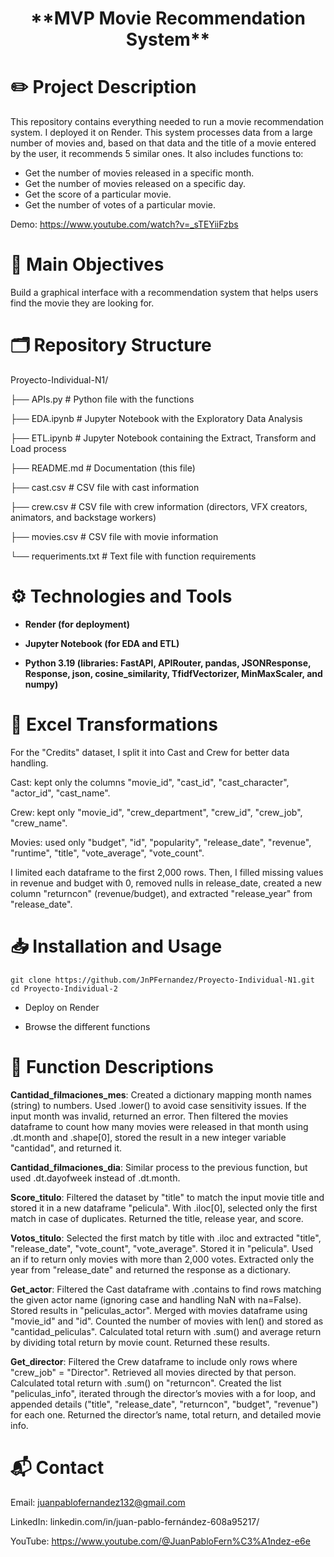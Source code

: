 <h1 align="center">**MVP Movie Recommendation System**</h1>

# ✏️ Project Description

This repository contains everything needed to run a movie recommendation system. I deployed it on Render. This system processes data from a large number of movies and, based on that data and the title of a movie entered by the user, it recommends 5 similar ones.
It also includes functions to:  <br>
- Get the number of movies released in a specific month.  <br>
- Get the number of movies released on a specific day.  <br>
- Get the score of a particular movie.  <br>
- Get the number of votes of a particular movie.  <br>

Demo: https://www.youtube.com/watch?v=_sTEYiiFzbs

# 🔎 Main Objectives

Build a graphical interface with a recommendation system that helps users find the movie they are looking for.

# 🗂️ Repository Structure

Proyecto-Individual-N1/

├── APIs.py # Python file with the functions

├── EDA.ipynb # Jupyter Notebook with the Exploratory Data Analysis

├── ETL.ipynb # Jupyter Notebook containing the Extract, Transform and Load process

├── README.md # Documentation (this file)

├── cast.csv # CSV file with cast information

├── crew.csv # CSV file with crew information (directors, VFX creators, animators, and backstage workers)

├── movies.csv # CSV file with movie information

└── requeriments.txt # Text file with function requirements

# ⚙️ Technologies and Tools

- **Render (for deployment)**

- **Jupyter Notebook (for EDA and ETL)**

- **Python 3.19 (libraries: FastAPI, APIRouter, pandas, JSONResponse, Response, json, cosine_similarity, TfidfVectorizer, MinMaxScaler, and numpy)**

# 🔁 Excel Transformations

For the "Credits" dataset, I split it into Cast and Crew for better data handling.

Cast: kept only the columns "movie_id", "cast_id", "cast_character", "actor_id", "cast_name".

Crew: kept only "movie_id", "crew_department", "crew_id", "crew_job", "crew_name".

Movies: used only "budget", "id", "popularity", "release_date", "revenue", "runtime", "title", "vote_average", "vote_count".

I limited each dataframe to the first 2,000 rows. Then, I filled missing values in revenue and budget with 0, removed nulls in release_date, created a new column "returncon" (revenue/budget), and extracted "release_year" from "release_date".

# 📥 Installation and Usage
```
git clone https://github.com/JnPFernandez/Proyecto-Individual-N1.git
cd Proyecto-Individual-2
```
- Deploy on Render

- Browse the different functions

# 👾 Function Descriptions

**Cantidad_filmaciones_mes**:
Created a dictionary mapping month names (string) to numbers. Used .lower() to avoid case sensitivity issues. If the input month was invalid, returned an error. Then filtered the movies dataframe to count how many movies were released in that month using .dt.month and .shape[0], stored the result in a new integer variable "cantidad", and returned it.

**Cantidad_filmaciones_dia**:
Similar process to the previous function, but used .dt.dayofweek instead of .dt.month.

**Score_titulo**:
Filtered the dataset by "title" to match the input movie title and stored it in a new dataframe "pelicula". With .iloc[0], selected only the first match in case of duplicates. Returned the title, release year, and score.

**Votos_titulo**:
Selected the first match by title with .iloc and extracted "title", "release_date", "vote_count", "vote_average". Stored it in "pelicula". Used an if to return only movies with more than 2,000 votes. Extracted only the year from "release_date" and returned the response as a dictionary.

**Get_actor**:
Filtered the Cast dataframe with .contains to find rows matching the given actor name (ignoring case and handling NaN with na=False). Stored results in "peliculas_actor". Merged with movies dataframe using "movie_id" and "id". Counted the number of movies with len() and stored as "cantidad_peliculas". Calculated total return with .sum() and average return by dividing total return by movie count. Returned these results.

**Get_director**:
Filtered the Crew dataframe to include only rows where "crew_job" = "Director". Retrieved all movies directed by that person. Calculated total return with .sum() on "returncon". Created the list "peliculas_info", iterated through the director’s movies with a for loop, and appended details ("title", "release_date", "returncon", "budget", "revenue") for each one. Returned the director’s name, total return, and detailed movie info.

# 📬 Contact

Email: juanpablofernandez132@gmail.com

LinkedIn: linkedin.com/in/juan-pablo-fernández-608a95217/

YouTube: https://www.youtube.com/@JuanPabloFern%C3%A1ndez-e6e
